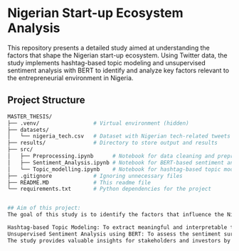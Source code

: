 # Nigerian Start-up Ecosystem Analysis

This repository presents a detailed study aimed at understanding the factors that shape the Nigerian start-up ecosystem. Using Twitter data, the study implements hashtag-based topic modeling and unsupervised sentiment analysis with BERT to identify and analyze key factors relevant to the entrepreneurial environment in Nigeria.

## Project Structure

```bash
MASTER_THESIS/
├── .venv/                 # Virtual environment (hidden)
├── datasets/
│   └── nigeria_tech.csv   # Dataset with Nigerian tech-related tweets
├── results/               # Directory to store output and results
├── src/
│   ├── Preprocessing.ipynb      # Notebook for data cleaning and preprocessing
│   ├── Sentiment_Analysis.ipynb # Notebook for BERT-based sentiment analysis
│   └── Topic_modelling.ipynb    # Notebook for hashtag-based topic modeling
├── .gitignore             # Ignoring unnecessary files
├── README.MD              # This readme file
└── requirements.txt       # Python dependencies for the project


## Aim of this project:
The goal of this study is to identify the factors that influence the Nigerian start-up ecosystem by leveraging:

Hashtag-based Topic Modeling: To extract meaningful and interpretable topics from tweets.
Unsupervised Sentiment Analysis using BERT: To assess the sentiment surrounding the identified factors.
The study provides valuable insights for stakeholders and investors by uncovering key aspects of the start-up ecosystem, particularly in areas like funding, support, and challenges.